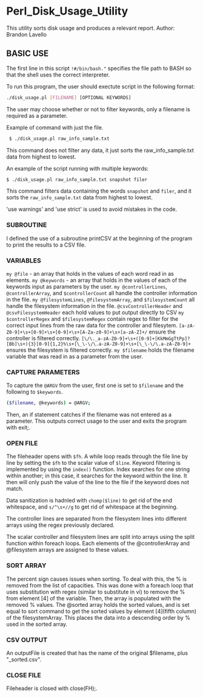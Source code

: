# Perl_Disk_Usage_Utility
This utility sorts disk usage and produces a relevant report.
Author: Brandon Lavello


## BASIC USE
The first line in this script ```!#/bin/bash."``` specifies the file path to BASH so that the shell uses the correct interpreter.

To run this program, the user should exectute script in the following format:
```bash 
./disk_usage.pl [FILENAME] [OPTIONAL KEYWORDS]
```

The user may choose whether or not to filter keywords, only a filename is required as a parameter.

Example of command with just the file.
  ```bash
   $ ./disk_usage.pl raw_info_sample.txt
  ```
This command does not filter any data, it just sorts the raw_info_sample.txt data from highest to lowest.

An example of the script running with multiple keywords:
  ```bash
  $ ./disk_usage.pl raw_info_sample.txt snapshot filer
  ```

This command filters data containing the words `snapshot` and `filer`, and it sorts the `raw_info_sample.txt` data from highest to lowest.


'use warnings' and 'use strict' is used to avoid mistakes in the code. 

### SUBROUTINE
I defined the use of a subroutine printCSV at the beginning of the program to print the results to a CSV file.


### VARIABLES
`my @file` - an array that holds in the values of each word read in as elements.
`my @keywords` - an array that holds in the values of each of the keywords input as parameters by the user.
`my @controllerLines`, `@controllerArray`, and `$controllerCount` all handle the controller information in the file.
`my @filesystemLines`, `@filesystemArray`, and `$filesystemCount` all handle the filesystem information in the file.
`@csvControllerHeader` and `@csvFilesystemHeader` each hold values to put output directly to CSV
`my $controllerRegex` and `$filesystemRegex` contain regex to filter for the correct input lines from the raw data for the controller and filesytem.
`[a-zA-Z0-9]+\s+[0-9]+\s+[0-9]+\s+[A-Za-z0-9]+\s+[a-zA-Z]+/` ensure the controller is filtered correctly.
`[\/\._a-zA-Z0-9]+\s+([0-9]+[KkMmGgTtPp]?[Bb]\s+){3}[0-9]{1,2}%\s+[\_\-\/\.a-zA-Z0-9]+\s+[\_\-\/\.a-zA-Z0-9]+` ensures the filesystem is filtered correctly.
`my $filename` holds the filename variable that was read in as a parameter from the user.

### CAPTURE PARAMETERS

To capture the `@ARGV` from the user, first one is set to `$filename` and the following to `$keywords`.  
```bash
($filename, @keywords) = @ARGV;
```

Then, an if statement catches if the filename was not entered as a parameter.
This outputs correct usage to the user and exits the program with exit;.


### OPEN FILE

The fileheader opens with `$fh`.
A while loop reads through the file line by line by setting the `$fh` to the scalar value of `$line`.
Keyword filtering is implemented by using the `index()` function.  Index searches for one string within another; in this case, it searches for the keyword within the line.
It then will only push the value of the line to the file if the keyword does not match.

Data sanitization is hadnled with `chomp($line)` to get rid of the end whitespace, and `s/^\s+//g` to get rid of whitespace at the beginning.

The controller lines are separated from the filesystem lines into different arrays using the regex previously declared.

The scalar controller and filesystem lines are split into arrays using the split function within foreach loops. 
Each elements of the @controllerArray and @filesystem arrays are assigned to these values.


### SORT ARRAY

The percent sign causes issues when sorting.  To deal with this, the % is removed from the list of capacities.
This was done with a foreach loop that uses substitution with regex (similar to substitute in vi) to remove the % from element [4] of the variable.
Then, the array is populated with the removed % values.
The @sorted array holds the sorted values, and is set equal to sort command to get the sorted values by element [4](fifth column) of the filesystemArray. This places the data into a descending order by % used in the sorted array.


### CSV OUTPUT 
An outputFile is created that has the name of the original $filename, plus "_sorted.csv".


### CLOSE FILE 
Fileheader is closed with close(FH);.



